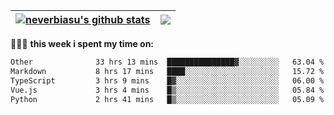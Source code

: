 | <a href="https://github.com/neverbiasu"><img align="center" src="https://github-readme-stats.vercel.app/api?username=neverbiasu&theme=dracula&show_icons=true&hide_border=true&count_private=true" alt="neverbiasu's github stats" /></a> | <a href="https://github.com/neverbiasu"><img align="center" src="https://github-readme-stats.vercel.app/api/top-langs/?username=neverbiasu&theme=dracula&show_icons=true&hide_border=true&layout=compact" /></a> |
| ------------- | ------------- |

👨🏾‍💻 **this week i spent my time on:**
<!--START_SECTION:waka-->

```txt
Other              33 hrs 13 mins  ███████████████▓░░░░░░░░░   63.04 %
Markdown           8 hrs 17 mins   ████░░░░░░░░░░░░░░░░░░░░░   15.72 %
TypeScript         3 hrs 9 mins    █▓░░░░░░░░░░░░░░░░░░░░░░░   06.00 %
Vue.js             3 hrs 4 mins    █▒░░░░░░░░░░░░░░░░░░░░░░░   05.84 %
Python             2 hrs 41 mins   █▒░░░░░░░░░░░░░░░░░░░░░░░   05.09 %
```

<!--END_SECTION:waka-->
